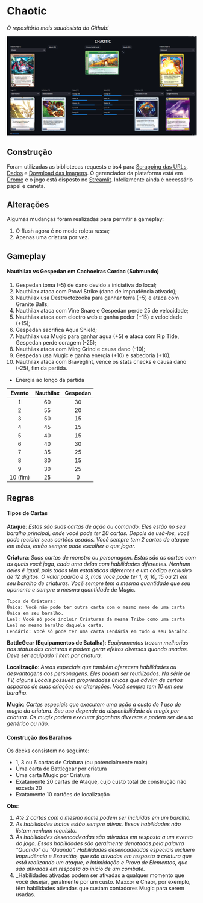 # Chaotic

_O repositório mais saudosista do Github!_

![](inicio.png)

## Construção

Foram utilizadas as bibliotecas requests e bs4 para [Scrapping das URLs](scrapping.py), [Dados](stats.py) e [Download das Imagens](images.py). O gerenciador da plataforma está em [Drome](drome.py) e o jogo está disposto no [Streamlit](app.py). Infelizmente ainda é necessário papel e caneta.

## Alterações

Algumas mudanças foram realizadas para permitir a gameplay:

1. O flush agora é no mode roleta russa;
2. Apenas uma criatura por vez.

## Gameplay

#### Nauthilax vs Gespedan em Cachoeiras Cordac (Submundo)

1. Gespedan toma (-5) de dano devido a iniciativa do local;
2. Nauthilax ataca com Prowl Strike (dano de imprudência ativado);
3. Nauthilax usa Destructozooka para ganhar terra (+5) e ataca com Granite Balls;
4. Nauthilax ataca com Vine Snare e Gespedan perde 25 de velocidade;
5. Nauthilax ataca com electro web e ganha poder (+15) e velocidade (+15);
6. Gespedan sacrifica Aqua Shield;
7. Nauthilax usa Mugic para ganhar água (+5) e ataca com Rip Tide, Gespedan perde coragem (-25);
8. Nauthilax ataca com Ming Grind e causa dano (-10);
9. Gespedan usa Mugic e ganha energia (+10) e sabedoria (+10);
10. Nauthilax ataca com Braveglint, vence os stats checks e causa dano (-25), fim da partida.

* Energia ao longo da partida

| Evento | Nauthilax | Gespedan |
|:------:|:---------:|:--------:|
| 1 | 60 | 30 |
| 2 | 55 | 20 |
| 3 | 50 | 15 |
| 4 | 45 | 15 |
| 5 | 40 | 15 |
| 6 | 40 | 30 |
| 7 | 35 | 25 |
| 8 | 30 | 15 |
| 9 | 30 | 25 | 
| 10 (fim) | 25 | 0 | 

## Regras

#### Tipos de Cartas

**Ataque**: _Estas são suas cartas de ação ou comando. Eles estão no seu baralho principal, onde você pode ter 20 cartas. Depois de usá-los, você pode reciclar seus cartões usados. Você sempre tem 2 cartas de ataque em mãos, então sempre pode escolher o que jogar._

**Criatura**: _Suas cartas de monstro ou personagem. Estas são as cartas com as quais você joga, cada uma delas com habilidades diferentes. Nenhum deles é igual, pois todos têm estatísticas diferentes e um código exclusivo de 12 dígitos. O valor padrão é 3, mas você pode ter 1, 6, 10, 15 ou 21 em seu baralho de criaturas. Você sempre tem a mesma quantidade que seu oponente e sempre a mesma quantidade de Mugic._

```
Tipos de Criatura: 
Única: Você não pode ter outra carta com o mesmo nome de uma carta Única em seu baralho.
Leal: Você só pode incluir Criaturas da mesma Tribo como uma carta Leal no mesmo baralho daquela carta.
Lendário: Você só pode ter uma carta Lendária em todo o seu baralho.
```

**BattleGear (Equipamentos de Batalha)**: _Equipamentos trazem melhorias nos status das criaturas e podem gerar efeitos diversos quando usados. Deve ser equipado 1 item por criatura._

**Localização**: _Áreas especiais que também oferecem habilidades ou desvantagens aos personagens. Eles podem ser reutilizados. Na série de TV, alguns Locais possuem propriedades únicas que advêm de certos aspectos de suas criações ou alterações. Você sempre tem 10 em seu baralho._

**Mugix**: _Cartas especiais que executam uma ação a custo de 1 uso de mugic da criatura. Seu uso depende da disponibilidade de mugix por criatura. Os mugix podem executar façanhas diversas e podem ser de uso genérico ou não._

#### Construção dos Baralhos

Os decks consistem no seguinte:

- 1, 3 ou 6 cartas de Criatura (ou potencialmente mais)
- Uma carta de Battlegear por criatura
- Uma carta Mugic por Criatura
- Exatamente 20 cartas de Ataque, cujo custo total de construção não exceda 20
- Exatamente 10 cartões de localização

**Obs**: 

1. _Até 2 cartas com o mesmo nome podem ser incluídas em um baralho._
2. _As habilidades inatas estão sempre ativas. Essas habilidades não listam nenhum requisito._
3. _As habilidades desencadeadas são ativadas em resposta a um evento do jogo. Essas habilidades são geralmente denotadas pela palavra "Quando" ou "Quando". Habilidades desencadeadas especiais incluem Imprudência e Exaustão, que são ativadas em resposta à criatura que está realizando um ataque, e Intimidação e Prova de Elementos, que são ativadas em resposta ao início de um combate._
4. _Habilidades ativadas podem ser ativadas a qualquer momento que você desejar, geralmente por um custo. Maxxor e Chaor, por exemplo, têm habilidades ativadas que custam contadores Mugic para serem usadas.
